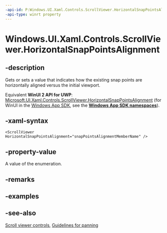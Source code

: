 ```yaml
---
-api-id: P:Windows.UI.Xaml.Controls.ScrollViewer.HorizontalSnapPointsAlignment
-api-type: winrt property
---
```


<!-- Property syntax
public Windows.UI.Xaml.Controls.Primitives.SnapPointsAlignment HorizontalSnapPointsAlignment { get;  set; }
-->

# Windows.UI.Xaml.Controls.ScrollViewer.HorizontalSnapPointsAlignment

## -description
Gets or sets a value that indicates how the existing snap points are horizontally aligned versus the initial viewport.

Equivalent **WinUI 2 API for UWP**: [Microsoft.UI.Xaml.Controls.ScrollViewer.HorizontalSnapPointsAlignment](/windows/winui/api/microsoft.ui.xaml.controls.scrollviewer.horizontalsnappointsalignment) (for WinUI in the [Windows App SDK](/windows/apps/windows-app-sdk/), see the **[Windows App SDK namespaces](/windows/windows-app-sdk/api/winrt/)**).

## -xaml-syntax
```xaml
<ScrollViewer HorizontalSnapPointsAlignment="snapPointsAlignmentMemberName" />
```


## -property-value
A value of the enumeration.

## -remarks

## -examples

## -see-also

[Scroll viewer controls](/windows/uwp/design/controls-and-patterns/scroll-controls), [Guidelines for panning](/windows/uwp/design/input/guidelines-for-panning)
